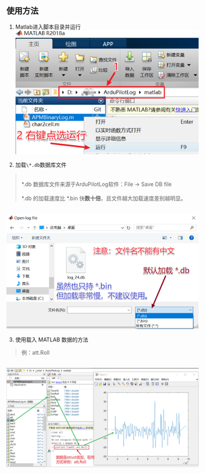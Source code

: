使用方法
---
1. Matlab进入脚本目录并运行
<br/>![ArduPilotLog_matlab_1.png](https://github.com/SuWeipeng/img/raw/master/1_ArduPilotLog/ArduPilotLog_matlab_1.png)</br>

2. 加载`\*.db`数据库文件
> <br/>\*.db 数据库文件来源于ArduPilotLog软件：File -> Save DB file</br>
> <br/> *.db 的加载速度比 *.bin 快**数十倍**，且文件越大加载速度差别越明显。</br>

<br/>![ArduPilotLog_matlab_2.png](https://github.com/SuWeipeng/img/raw/master/1_ArduPilotLog/ArduPilotLog_matlab_2.png)</br>

3. 使用载入 MATLAB 数据的方法
> 例：att.Roll

<br/>![ArduPilotLog_matlab_3.png](https://github.com/SuWeipeng/img/raw/master/1_ArduPilotLog/ArduPilotLog_matlab_3.png)</br>
